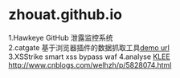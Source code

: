 # zhouat.github.io
1.Hawkeye  GitHub 泄露监控系统  
2.catgate  基于浏览器插件的数据抓取工具[demo url](http://ftqq.com/%E7%80%9A%E6%B9%96%E5%90%AC%E9%9B%A8/001.adoc?hmsr=toutiao.io&utm_medium=toutiao.io&utm_source=toutiao.io)   
3.XSStrike smart xss bypass waf 
4.analyse [KLEE](https://github.com/chyyuu/symexe/blob/master/klee_document/klee_analysis.md) 
http://www.cnblogs.com/welhzh/p/5828074.html
